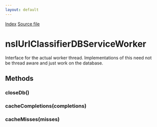 ```yaml
---
layout: default
---
```

<div id='links'><a href="../index.html">Index</a>
<a href="http://dxr.mozilla.org/mozilla-central/source/toolkit/components/url-classifier/nsIUrlClassifierDBService.idl">Source file</a>
</div>

# nsIUrlClassifierDBServiceWorker #
  
Interface for the actual worker thread.  Implementations of this need not  
be thread aware and just work on the database.  
  

## Methods ##

### closeDb() ###

### cacheCompletions(completions) ###

### cacheMisses(misses) ###
